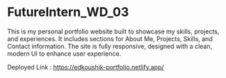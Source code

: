 # FutureIntern_WD_03
This is my personal portfolio website built to showcase my skills, projects, and experiences. It includes sections for About Me, Projects, Skills, and Contact information. The site is fully responsive, designed with a clean, modern UI to enhance user experience.

Deployed Link : https://edkoushik-portfolio.netlify.app/

